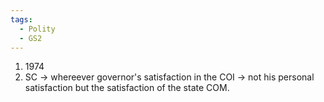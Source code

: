 ```yaml
---
tags:
  - Polity
  - GS2
---
```

1. 1974
2. SC -> whereever governor's satisfaction in the COI -> not his personal satisfaction but the satisfaction of the state COM.

